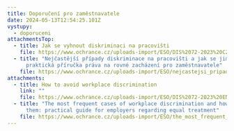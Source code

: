 ```yaml
---
title: Doporučení pro zaměstnavatele
date: 2024-05-13T12:54:25.101Z
vystupy:
  - doporuceni
attachmentsTop:
  - title: Jak se vyhnout diskriminaci na pracovišti
    file: https://www.ochrance.cz/uploads-import/ESO/DIS%2072-2023%20CZ.pdf
  - title: "Nejčastější případy diskriminace na pracovišti a jak se jim vyhnout:
      praktická příručka práva na rovné zacházení pro zaměstnavatele"
    file: https://www.ochrance.cz/uploads-import/ESO/nejcastejsi_pripady_diskriminace_na_pracovisti_a_jak_se_jim_vyhnout_-_prakticka_prirucka.pdf
attachments:
  - title: How to avoid workplace discrimination
    link: ""
    file: https://www.ochrance.cz/uploads-import/ESO/DIS%2072-2023%20ENG%20-%20kopie.pdf
  - title: "The most frequent cases of workplace discrimination and how to avoid
      them: practical guide for employers regarding equal treatment"
    file: https://www.ochrance.cz/uploads-import/ESO/the_most_frequent_cases_of_workplace_discrimination_and_how_to_avoid_them_-_practical_guide.pdf
---
```

